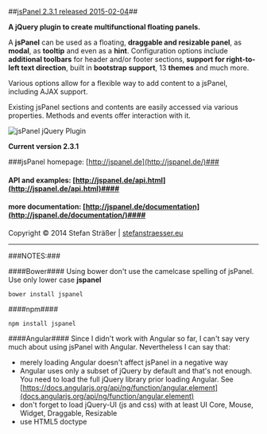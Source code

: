 ##[jsPanel 2.3.1 released 2015-02-04](#)##

**A jQuery plugin to create multifunctional floating panels.**

A **jsPanel** can be used as a floating, **draggable and resizable panel**, as **modal**, as **tooltip** and even as a **hint**.
Configuration options include **additional toolbars** for header and/or footer sections, **support for right-to-left text direction**,
built in **bootstrap support**, 13 **themes** and much more.

Various options allow for a flexible way to add content to a jsPanel, including AJAX support.

Existing jsPanel sections and contents are easily accessed via various properties. Methods and events offer interaction with it.

![jsPanel jQuery Plugin](https://github.com/Flyer53/jsPanel/raw/master/jsPanel-comp.png)

**Current version 2.3.1**

###jsPanel homepage: [http://jspanel.de](http://jspanel.de/)###

#### API and examples: [http://jspanel.de/api.html](http://jspanel.de/api.html)####

#### more documentation: [http://jspanel.de/documentation](http://jspanel.de/documentation/)####

Copyright &copy; 2014 Stefan Sträßer | [stefanstraesser.eu](http://stefanstraesser.eu)

---

###NOTES:###

####Bower####
Using bower don't use the camelcase spelling of jsPanel. Use only lower case **jspanel**

<code>bower install jspanel</code>

####npm####

<code>npm install jspanel</code>

####Angular####
Since I didn't work with Angular so far, I can't say very much about using jsPanel with Angular. Nevertheless I can say that:

+ merely loading Angular doesn't affect jsPanel in a negative way
+ Angular uses only a subset of jQuery by default and that's not enough. You need to load the full jQuery library prior loading Angular. See [https://docs.angularjs.org/api/ng/function/angular.element](docs.angularjs.org/api/ng/function/angular.element)
+ don't forget to load jQuery-UI (js and css) with at least UI Core, Mouse, Widget, Draggable, Resizable
+ use HTML5 doctype
